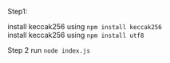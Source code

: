 
Step1:

install keccak256 using `npm install keccak256` <br>
install keccak256 using `npm install utf8`

Step 2
run `node index.js`